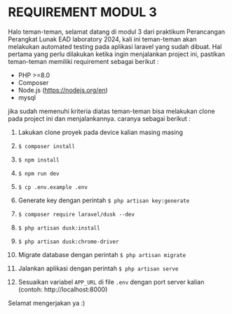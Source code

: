 # REQUIREMENT MODUL 3
Halo teman-teman, selamat datang di modul 3 dari praktikum Perancangan Perangkat Lunak EAD laboratory 2024, kali ini teman-teman akan melakukan automated testing pada aplikasi laravel yang sudah dibuat. Hal pertama yang perlu dilakukan ketika ingin menjalankan project ini, pastikan teman-teman memiliki requirement sebagai berikut :

- PHP >=8.0
- Composer
- Node.js (https://nodejs.org/en)
- mysql

jika sudah memenuhi kriteria diatas teman-teman bisa melakukan clone pada project ini dan menjalankannya. caranya sebagai berikut :

1. Lakukan clone proyek pada device kalian masing masing   

2. `$ composer install`

3. `$ npm install`

4. `$ npm run dev`

5. `$ cp .env.example .env`

6. Generate key dengan perintah `$ php artisan key:generate`

7. `$ composer require laravel/dusk --dev`

8. `$ php artisan dusk:install`

9. `$ php artisan dusk:chrome-driver`

10. Migrate database dengan perintah 
`$ php artisan migrate`

11. Jalankan aplikasi dengan perintah 
`$ php artisan serve`

12. Sesuaikan variabel `APP_URL` di file `.env` dengan port server kalian (contoh: http://localhost:8000)

Selamat mengerjakan ya :)
